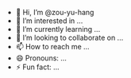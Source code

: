- 👋 Hi, I’m @zou-yu-hang
- 👀 I’m interested in ...
- 🌱 I’m currently learning ...
- 💞️ I’m looking to collaborate on ...
- 📫 How to reach me ...
- 😄 Pronouns: ...
- ⚡ Fun fact: ...

<!---
zou-yu-hang/zou-yu-hang is a ✨ special ✨ repository because its `README.md` (this file) appears on your GitHub profile.
You can click the Preview link to take a look at your changes.
--->
